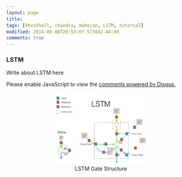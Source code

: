 ```yaml
---
layout: page
title:
tags: [khushhall, chandra, mahajan, LSTM, tutorial]
modified: 2014-08-08T20:53:07.573882-04:00
comments: true
---
```


### LSTM

Write about LSTM here

<div id="disqus_thread"></div>
<script>

/**
*  RECOMMENDED CONFIGURATION VARIABLES: EDIT AND UNCOMMENT THE SECTION BELOW TO INSERT DYNAMIC VALUES FROM YOUR PLATFORM OR CMS.
*  LEARN WHY DEFINING THESE VARIABLES IS IMPORTANT: https://disqus.com/admin/universalcode/#configuration-variables*/
/*
var disqus_config = function () {
this.page.url = PAGE_URL;  // Replace PAGE_URL with your page's canonical URL variable
this.page.identifier = PAGE_IDENTIFIER; // Replace PAGE_IDENTIFIER with your page's unique identifier variable
};
*/
(function() { // DON'T EDIT BELOW THIS LINE
var d = document, s = d.createElement('script');
s.src = 'https://khushhallchandra-github-io.disqus.com/embed.js';
s.setAttribute('data-timestamp', +new Date());
(d.head || d.body).appendChild(s);
})();
</script>
<noscript>Please enable JavaScript to view the <a href="https://disqus.com/?ref_noscript">comments powered by Disqus.</a></noscript>

<figure align="center">
    <a href="/images/lstm.jpg"><img src="/images/lstm.jpg" width="60%" height="52%"></a>
    <figcaption>LSTM Gate Structure</figcaption>
</figure><br/>


